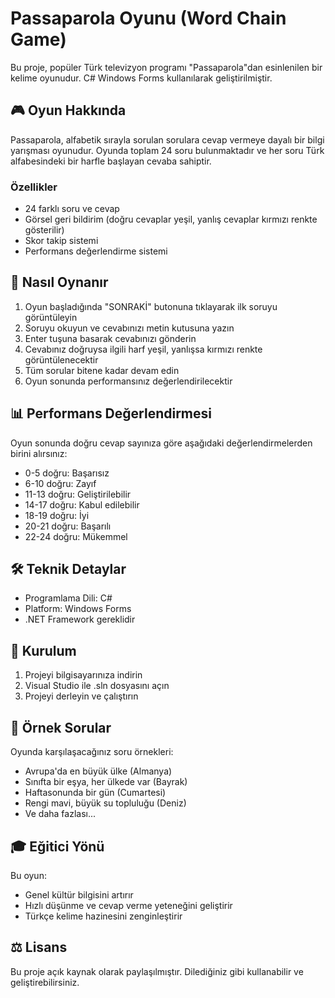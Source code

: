 # Passaparola Oyunu (Word Chain Game)

Bu proje, popüler Türk televizyon programı "Passaparola"dan esinlenilen bir kelime oyunudur. C# Windows Forms kullanılarak geliştirilmiştir.

## 🎮 Oyun Hakkında

Passaparola, alfabetik sırayla sorulan sorulara cevap vermeye dayalı bir bilgi yarışması oyunudur. Oyunda toplam 24 soru bulunmaktadır ve her soru Türk alfabesindeki bir harfle başlayan cevaba sahiptir.

### Özellikler

- 24 farklı soru ve cevap
- Görsel geri bildirim (doğru cevaplar yeşil, yanlış cevaplar kırmızı renkte gösterilir)
- Skor takip sistemi
- Performans değerlendirme sistemi

## 🎯 Nasıl Oynanır

1. Oyun başladığında "SONRAKİ" butonuna tıklayarak ilk soruyu görüntüleyin
2. Soruyu okuyun ve cevabınızı metin kutusuna yazın
3. Enter tuşuna basarak cevabınızı gönderin
4. Cevabınız doğruysa ilgili harf yeşil, yanlışsa kırmızı renkte görüntülenecektir
5. Tüm sorular bitene kadar devam edin
6. Oyun sonunda performansınız değerlendirilecektir

## 📊 Performans Değerlendirmesi

Oyun sonunda doğru cevap sayınıza göre aşağıdaki değerlendirmelerden birini alırsınız:

- 0-5 doğru: Başarısız
- 6-10 doğru: Zayıf
- 11-13 doğru: Geliştirilebilir
- 14-17 doğru: Kabul edilebilir
- 18-19 doğru: İyi
- 20-21 doğru: Başarılı
- 22-24 doğru: Mükemmel

## 🛠 Teknik Detaylar

- Programlama Dili: C#
- Platform: Windows Forms
- .NET Framework gereklidir

## 🔧 Kurulum

1. Projeyi bilgisayarınıza indirin
2. Visual Studio ile .sln dosyasını açın
3. Projeyi derleyin ve çalıştırın

## 📝 Örnek Sorular

Oyunda karşılaşacağınız soru örnekleri:

- Avrupa'da en büyük ülke (Almanya)
- Sınıfta bir eşya, her ülkede var (Bayrak)
- Haftasonunda bir gün (Cumartesi)
- Rengi mavi, büyük su topluluğu (Deniz)
- Ve daha fazlası...

## 🎓 Eğitici Yönü

Bu oyun:
- Genel kültür bilgisini artırır
- Hızlı düşünme ve cevap verme yeteneğini geliştirir
- Türkçe kelime hazinesini zenginleştirir

## ⚖️ Lisans

Bu proje açık kaynak olarak paylaşılmıştır. Dilediğiniz gibi kullanabilir ve geliştirebilirsiniz. 